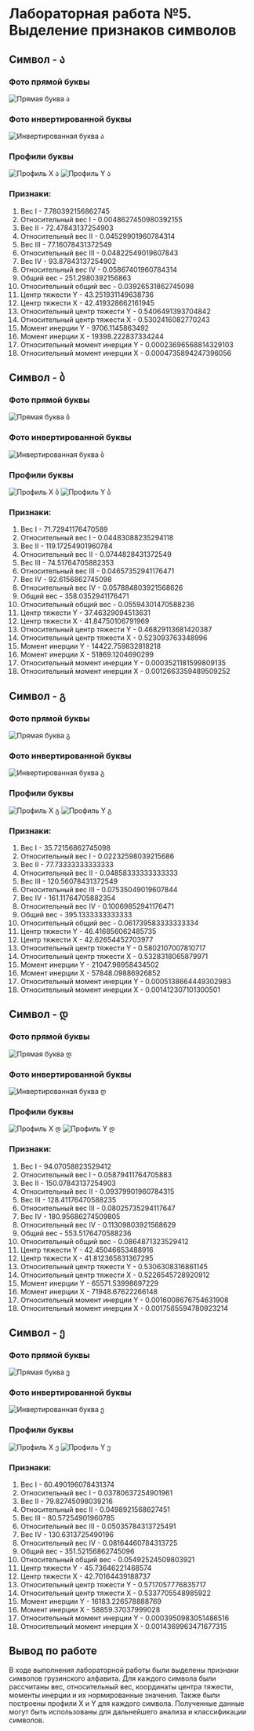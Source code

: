 # Лабораторная работа №5. Выделение признаков символов

## Символ - ა

### Фото прямой буквы
![Прямая буква ა](../../LAB5/generated_images_letters/ა.png)

### Фото инвертированной буквы
![Инвертированная буква ა](../../LAB5/generated_images_inverse_letters/ა.png)

### Профили буквы
![Профиль X ა](../../LAB5/profiles/ა_profile_x.png)
![Профиль Y ა](../../LAB5/profiles/ა_profile_y.png)

### Признаки:
1. Вес I - 7.780392156862745
2. Относительный вес I - 0.0048627450980392155
3. Вес II - 72.47843137254903
4. Относительный вес II - 0.04529901960784314
5. Вес III - 77.16078431372549
6. Относительный вес III - 0.04822549019607843
7. Вес IV - 93.87843137254902
8. Относительный вес IV - 0.05867401960784314
9. Общий вес - 251.2980392156863
10. Относительный общий вес - 0.03926531862745098
11. Центр тяжести Y - 43.251931149638736
12. Центр тяжести X - 42.419328662161945
13. Относительный центр тяжести Y - 0.5406491393704842
14. Относительный центр тяжести X - 0.5302416082770243
15. Момент инерции Y - 9706.1145863492
16. Момент инерции X - 19398.222837334244
17. Относительный момент инерции Y - 0.00023696568814329103
18. Относительный момент инерции X - 0.0004735894247396056

## Символ - ბ

### Фото прямой буквы
![Прямая буква ბ](../../LAB5/generated_images_letters/ბ.png)

### Фото инвертированной буквы
![Инвертированная буква ბ](../../LAB5/generated_images_inverse_letters/ბ.png)

### Профили буквы
![Профиль X ბ](../../LAB5/profiles/ბ_profile_x.png)
![Профиль Y ბ](../../LAB5/profiles/ბ_profile_y.png)

### Признаки:
1. Вес I - 71.72941176470589
2. Относительный вес I - 0.04483088235294118
3. Вес II - 119.17254901960784
4. Относительный вес II - 0.0744828431372549
5. Вес III - 74.51764705882353
6. Относительный вес III - 0.04657352941176471
7. Вес IV - 92.6156862745098
8. Относительный вес IV - 0.057884803921568626
9. Общий вес - 358.0352941176471
10. Относительный общий вес - 0.05594301470588236
11. Центр тяжести Y - 37.46329094513631
12. Центр тяжести X - 41.84750106791969
13. Относительный центр тяжести Y - 0.46829113681420387
14. Относительный центр тяжести X - 0.523093763348996
15. Момент инерции Y - 14422.759832818218
16. Момент инерции X - 51869.1204690299
17. Относительный момент инерции Y - 0.0003521181599809135
18. Относительный момент инерции X - 0.0012663359489509252

## Символ - გ

### Фото прямой буквы
![Прямая буква გ](../../LAB5/generated_images_letters/გ.png)

### Фото инвертированной буквы
![Инвертированная буква გ](../../LAB5/generated_images_inverse_letters/გ.png)

### Профили буквы
![Профиль X გ](../../LAB5/profiles/გ_profile_x.png)
![Профиль Y გ](../../LAB5/profiles/გ_profile_y.png)

### Признаки:
1. Вес I - 35.72156862745098
2. Относительный вес I - 0.02232598039215686
3. Вес II - 77.73333333333333
4. Относительный вес II - 0.04858333333333333
5. Вес III - 120.56078431372549
6. Относительный вес III - 0.07535049019607844
7. Вес IV - 161.11764705882354
8. Относительный вес IV - 0.10069852941176471
9. Общий вес - 395.1333333333333
10. Относительный общий вес - 0.061739583333333334
11. Центр тяжести Y - 46.416856062485735
12. Центр тяжести X - 42.62654452703977
13. Относительный центр тяжести Y - 0.5802107007810717
14. Относительный центр тяжести X - 0.5328318065879971
15. Момент инерции Y - 21047.96958434502
16. Момент инерции X - 57848.09886926852
17. Относительный момент инерции Y - 0.0005138664449302983
18. Относительный момент инерции X - 0.001412307101300501

## Символ - დ

### Фото прямой буквы
![Прямая буква დ](../../LAB5/generated_images_letters/დ.png)

### Фото инвертированной буквы
![Инвертированная буква დ](../../LAB5/generated_images_inverse_letters/დ.png)

### Профили буквы
![Профиль X დ](../../LAB5/profiles/დ_profile_x.png)
![Профиль Y დ](../../LAB5/profiles/დ_profile_y.png)

### Признаки:
1. Вес I - 94.07058823529412
2. Относительный вес I - 0.05879411764705883
3. Вес II - 150.07843137254903
4. Относительный вес II - 0.09379901960784315
5. Вес III - 128.41176470588235
6. Относительный вес III - 0.08025735294117647
7. Вес IV - 180.95686274509805
8. Относительный вес IV - 0.11309803921568629
9. Общий вес - 553.5176470588236
10. Относительный общий вес - 0.0864871323529412
11. Центр тяжести Y - 42.45046653488916
12. Центр тяжести X - 41.812365831367295
13. Относительный центр тяжести Y - 0.5306308316861145
14. Относительный центр тяжести X - 0.5226545728920912
15. Момент инерции Y - 65571.53998697229
16. Момент инерции X - 71948.67622266148
17. Относительный момент инерции Y - 0.0016008676754631908
18. Относительный момент инерции X - 0.0017565594780923214

## Символ - ე

### Фото прямой буквы
![Прямая буква ე](../../LAB5/generated_images_letters/ე.png)

### Фото инвертированной буквы
![Инвертированная буква ე](../../LAB5/generated_images_inverse_letters/ე.png)

### Профили буквы
![Профиль X ე](../../LAB5/profiles/ე_profile_x.png)
![Профиль Y ე](../../LAB5/profiles/ე_profile_y.png)

### Признаки:
1. Вес I - 60.490196078431374
2. Относительный вес I - 0.03780637254901961
3. Вес II - 79.82745098039216
4. Относительный вес II - 0.0498921568627451
5. Вес III - 80.57254901960785
6. Относительный вес III - 0.05035784313725491
7. Вес IV - 130.6313725490196
8. Относительный вес IV - 0.08164460784313725
9. Общий вес - 351.52156862745096
10. Относительный общий вес - 0.05492524509803921
11. Центр тяжести Y - 45.73646221468574
12. Центр тяжести X - 42.70164439188737
13. Относительный центр тяжести Y - 0.5717057776835717
14. Относительный центр тяжести X - 0.5337705548985922
15. Момент инерции Y - 16183.226578888769
16. Момент инерции X - 58859.37037999028
17. Относительный момент инерции Y - 0.0003950983051486516
18. Относительный момент инерции X - 0.0014369963471677315

## Вывод по работе
В ходе выполнения лабораторной работы были выделены признаки символов грузинского алфавита. Для каждого символа были рассчитаны вес, относительный вес, координаты центра тяжести, моменты инерции и их нормированные значения. Также были построены профили X и Y для каждого символа. Полученные данные могут быть использованы для дальнейшего анализа и классификации символов.
